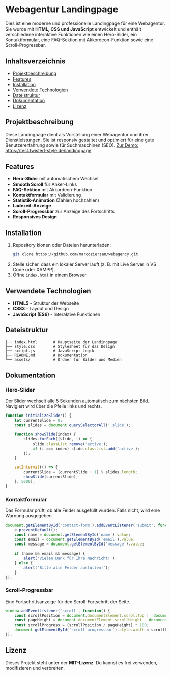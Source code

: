 # Webagentur Landingpage

Dies ist eine moderne und professionelle Landingpage für eine Webagentur. Sie wurde mit **HTML, CSS und JavaScript** entwickelt und enthält verschiedene interaktive Funktionen wie einen Hero-Slider, ein Kontaktformular, eine FAQ-Sektion mit Akkordeon-Funktion sowie eine Scroll-Progressbar.

## Inhaltsverzeichnis
- [Projektbeschreibung](#projektbeschreibung)
- [Features](#features)
- [Installation](#installation)
- [Verwendete Technologien](#verwendete-technologien)
- [Dateistruktur](#dateistruktur)
- [Dokumentation](#dokumentation)
- [Lizenz](#lizenz)

## Projektbeschreibung
Diese Landingpage dient als Vorstellung einer Webagentur und ihrer Dienstleistungen. Sie ist responsiv gestaltet und optimiert für eine gute Benutzererfahrung sowie für Suchmaschinen (SEO).
<a href="https://test.twisted-style.de/landingpage" target="_blank">Zur Demo: https://test.twisted-style.de/landingpage</a>

## Features
- **Hero-Slider** mit automatischem Wechsel
- **Smooth Scroll** für Anker-Links
- **FAQ-Sektion** mit Akkordeon-Funktion
- **Kontaktformular** mit Validierung
- **Statistik-Animation** (Zahlen hochzählen)
- **Ladezeit-Anzeige**
- **Scroll-Progressbar** zur Anzeige des Fortschritts
- **Responsives Design**

## Installation
1. Repository klonen oder Dateien herunterladen:
   ```sh
   git clone https://github.com/marcdziersan/webagency.git
   ```
2. Stelle sicher, dass ein lokaler Server läuft (z. B. mit Live Server in VS Code oder XAMPP).
3. Öffne `index.html` in einem Browser.

## Verwendete Technologien
- **HTML5** - Struktur der Webseite
- **CSS3** - Layout und Design
- **JavaScript (ES6)** - Interaktive Funktionen

## Dateistruktur
```
├── index.html       # Hauptseite der Landingpage
├── style.css        # Stylesheet für das Design
├── script.js        # JavaScript-Logik
├── README.md        # Dokumentation
└── assets/          # Ordner für Bilder und Medien
```

## Dokumentation
### Hero-Slider
Der Slider wechselt alle 5 Sekunden automatisch zum nächsten Bild. Navigiert wird über die Pfeile links und rechts.

```js
function initializeSlider() {
    let currentSlide = 0;
    const slides = document.querySelectorAll('.slide');

    function showSlide(index) {
        slides.forEach((slide, i) => {
            slide.classList.remove('active');
            if (i === index) slide.classList.add('active');
        });
    }

    setInterval(() => {
        currentSlide = (currentSlide + 1) % slides.length;
        showSlide(currentSlide);
    }, 5000);
}
```

### Kontaktformular
Das Formular prüft, ob alle Felder ausgefüllt wurden. Falls nicht, wird eine Warnung ausgegeben.

```js
document.getElementById('contact-form').addEventListener('submit', function(e) {
    e.preventDefault();
    const name = document.getElementById('name').value;
    const email = document.getElementById('email').value;
    const message = document.getElementById('message').value;
    
    if (name && email && message) {
        alert('Vielen Dank für Ihre Nachricht!');
    } else {
        alert('Bitte alle Felder ausfüllen!');
    }
});
```

### Scroll-Progressbar
Eine Fortschrittsanzeige für den Scroll-Fortschritt der Seite.

```js
window.addEventListener('scroll', function() {
    const scrollPosition = document.documentElement.scrollTop || document.body.scrollTop;
    const pageHeight = document.documentElement.scrollHeight - document.documentElement.clientHeight;
    const scrollProgress = (scrollPosition / pageHeight) * 100;
    document.getElementById('scroll-progressbar').style.width = scrollProgress + '%';
});
```

## Lizenz
Dieses Projekt steht unter der **MIT-Lizenz**. Du kannst es frei verwenden, modifizieren und verbreiten.

